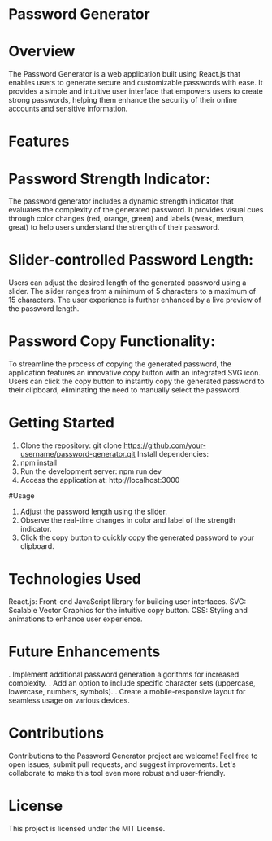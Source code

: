 # Password Generator

# Overview

The Password Generator is a web application built using React.js that enables users to generate secure and customizable passwords with ease. It provides a simple and intuitive user interface that empowers users to create strong passwords, helping them enhance the security of their online accounts and sensitive information.

# Features

# Password Strength Indicator: 
The password generator includes a dynamic strength indicator that evaluates the complexity of the generated password. It provides visual cues through color changes (red, orange, green) and labels (weak, medium, great) to help users understand the strength of their password.
# Slider-controlled Password Length: 
Users can adjust the desired length of the generated password using a slider. The slider ranges from a minimum of 5 characters to a maximum of 15 characters. The user experience is further enhanced by a live preview of the password length.
# Password Copy Functionality:
To streamline the process of copying the generated password, the application features an innovative copy button with an integrated SVG icon. Users can click the copy button to instantly copy the generated password to their clipboard, eliminating the need to manually select the password.

# Getting Started

1. Clone the repository: git clone https://github.com/your-username/password-generator.git
Install dependencies:
2. npm install
3. Run the development server: npm run dev
4. Access the application at: http://localhost:3000

#Usage

1. Adjust the password length using the slider.
2. Observe the real-time changes in color and label of the strength indicator.
3. Click the copy button to quickly copy the generated password to your clipboard.

# Technologies Used

React.js: Front-end JavaScript library for building user interfaces.
SVG: Scalable Vector Graphics for the intuitive copy button.
CSS: Styling and animations to enhance user experience.   

# Future Enhancements

. Implement additional password generation algorithms for increased complexity.
. Add an option to include specific character sets (uppercase, lowercase, numbers, symbols).
. Create a mobile-responsive layout for seamless usage on various devices.

# Contributions

Contributions to the Password Generator project are welcome! Feel free to open issues, submit pull requests, and suggest improvements. Let's collaborate to make this tool even more robust and user-friendly.

# License

This project is licensed under the MIT License.
